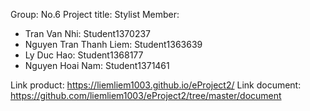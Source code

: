 Group: No.6
Project title: Stylist
Member:
 - Tran Van Nhi: Student1370237
 - Nguyen Tran Thanh Liem: Student1363639
 - Ly Duc Hao: Student1368177
 - Nguyen Hoai Nam: Student1371461

Link product: https://liemliem1003.github.io/eProject2/
Link document: https://github.com/liemliem1003/eProject2/tree/master/document
